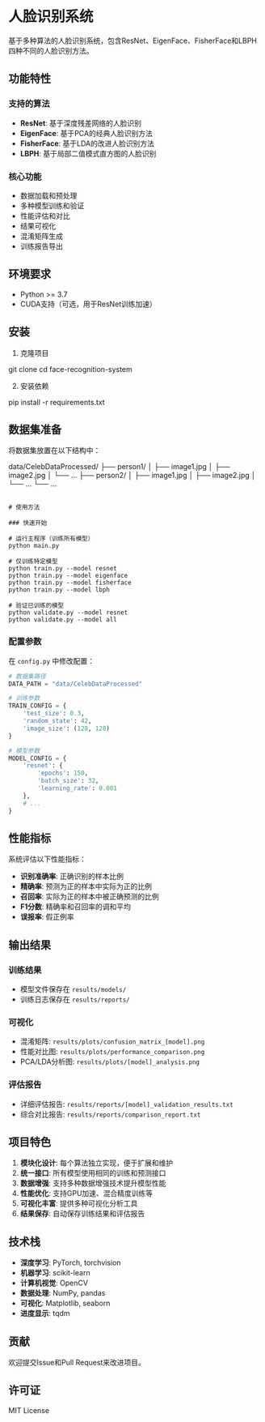 # 人脸识别系统

基于多种算法的人脸识别系统，包含ResNet、EigenFace、FisherFace和LBPH四种不同的人脸识别方法。

## 功能特性

### 支持的算法
- **ResNet**: 基于深度残差网络的人脸识别
- **EigenFace**: 基于PCA的经典人脸识别方法
- **FisherFace**: 基于LDA的改进人脸识别方法
- **LBPH**: 基于局部二值模式直方图的人脸识别

### 核心功能
- 数据加载和预处理
- 多种模型训练和验证
- 性能评估和对比
- 结果可视化
- 混淆矩阵生成
- 训练报告导出

## 环境要求

- Python >= 3.7
- CUDA支持（可选，用于ResNet训练加速）

## 安装

1. 克隆项目

git clone <repository-url>
cd face-recognition-system


2. 安装依赖

pip install -r requirements.txt


## 数据集准备

将数据集放置在以下结构中：

data/CelebDataProcessed/
├── person1/
│   ├── image1.jpg
│   ├── image2.jpg
│   └── ...
├── person2/
│   ├── image1.jpg
│   ├── image2.jpg
│   └── ...
└── ...
```

# 使用方法

### 快速开始

# 运行主程序（训练所有模型）
python main.py

# 仅训练特定模型
python train.py --model resnet
python train.py --model eigenface
python train.py --model fisherface
python train.py --model lbph

# 验证已训练的模型
python validate.py --model resnet
python validate.py --model all
```

### 配置参数

在 `config.py` 中修改配置：
```python
# 数据集路径
DATA_PATH = "data/CelebDataProcessed"

# 训练参数
TRAIN_CONFIG = {
    'test_size': 0.3,
    'random_state': 42,
    'image_size': (128, 128)
}

# 模型参数
MODEL_CONFIG = {
    'resnet': {
        'epochs': 150,
        'batch_size': 32,
        'learning_rate': 0.001
    },
    # ...
}
```

## 性能指标

系统评估以下性能指标：
- **识别准确率**: 正确识别的样本比例
- **精确率**: 预测为正的样本中实际为正的比例
- **召回率**: 实际为正的样本中被正确预测的比例
- **F1分数**: 精确率和召回率的调和平均
- **误报率**: 假正例率

## 输出结果

### 训练结果
- 模型文件保存在 `results/models/`
- 训练日志保存在 `results/reports/`

### 可视化
- 混淆矩阵: `results/plots/confusion_matrix_[model].png`
- 性能对比图: `results/plots/performance_comparison.png`
- PCA/LDA分析图: `results/plots/[model]_analysis.png`

### 评估报告
- 详细评估报告: `results/reports/[model]_validation_results.txt`
- 综合对比报告: `results/reports/comparison_report.txt`

## 项目特色

1. **模块化设计**: 每个算法独立实现，便于扩展和维护
2. **统一接口**: 所有模型使用相同的训练和预测接口
3. **数据增强**: 支持多种数据增强技术提升模型性能
4. **性能优化**: 支持GPU加速、混合精度训练等
5. **可视化丰富**: 提供多种可视化分析工具
6. **结果保存**: 自动保存训练结果和评估报告

## 技术栈

- **深度学习**: PyTorch, torchvision
- **机器学习**: scikit-learn
- **计算机视觉**: OpenCV
- **数据处理**: NumPy, pandas
- **可视化**: Matplotlib, seaborn
- **进度显示**: tqdm

## 贡献

欢迎提交Issue和Pull Request来改进项目。

## 许可证
MIT License
